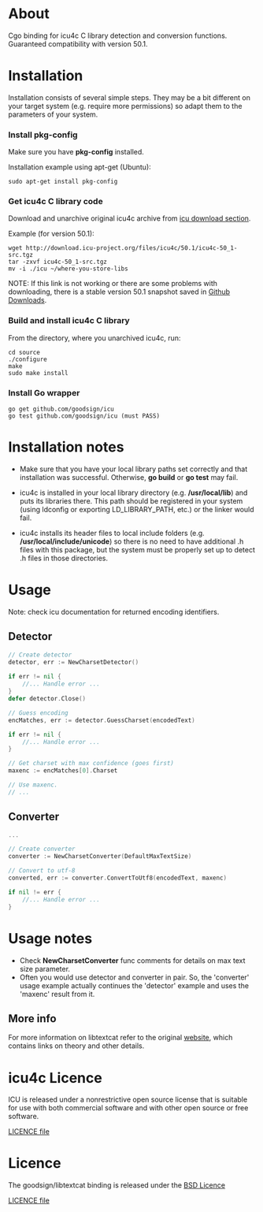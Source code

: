 About
==========

Cgo binding for icu4c C library detection and conversion functions. Guaranteed compatibility with version 50.1.

Installation
==========

Installation consists of several simple steps. They may be a bit different on your target system (e.g. require more permissions) so adapt them to the parameters of your system.

### Install pkg-config

Make sure you have **pkg-config** installed.

Installation example using apt-get (Ubuntu):

```
sudo apt-get install pkg-config
```

### Get icu4c C library code

Download and unarchive original icu4c archive from [icu download section](http://site.icu-project.org/download).

Example (for version 50.1):

```
wget http://download.icu-project.org/files/icu4c/50.1/icu4c-50_1-src.tgz
tar -zxvf icu4c-50_1-src.tgz
mv -i ./icu ~/where-you-store-libs
```

NOTE: If this link is not working or there are some problems with downloading, there is a stable version 50.1 snapshot saved in [Github Downloads](https://github.com/downloads/goodsign/icu/icu4c-50_1-src.tgz).

### Build and install icu4c C library

From the directory, where you unarchived icu4c, run:

```
cd source
./configure
make
sudo make install
```

### Install Go wrapper

```
go get github.com/goodsign/icu
go test github.com/goodsign/icu (must PASS)
```

Installation notes
==========

* Make sure that you have your local library paths set correctly and that installation was successful. Otherwise, **go build** or **go test** may fail.

* icu4c is installed in your local library directory (e.g. **/usr/local/lib**) and puts its libraries there. This path should be registered in your system (using ldconfig or exporting LD_LIBRARY_PATH, etc.) or the linker would fail.

* icu4c installs its header files to local include folders (e.g. **/usr/local/include/unicode**) so there is no need to have additional .h files with this package, but the system must be properly set up to detect .h files in those directories.

Usage
==========

Note: check icu documentation for returned encoding identifiers.

Detector
----------

```go
// Create detector
detector, err := NewCharsetDetector()
    
if err != nil {
    //... Handle error ...
}
defer detector.Close()

// Guess encoding
encMatches, err := detector.GuessCharset(encodedText)

if err != nil {
    //... Handle error ...
}

// Get charset with max confidence (goes first)
maxenc := encMatches[0].Charset

// Use maxenc. 
// ...
```

Converter
----------

```go
...

// Create converter
converter := NewCharsetConverter(DefaultMaxTextSize)

// Convert to utf-8
converted, err := converter.ConvertToUtf8(encodedText, maxenc)

if nil != err {
    //... Handle error ...
}
```

Usage notes
==========

* Check **NewCharsetConverter** func comments for details on max text size parameter.
* Often you would use detector and converter in pair. So, the 'converter' usage example actually continues the 'detector' example and uses the 'maxenc' result from it.

More info
----------

For more information on libtextcat refer to the original [website](http://site.icu-project.org/), which contains links on theory and other details.

icu4c Licence
==========

ICU is released under a nonrestrictive open source license that is suitable for use with both commercial software and with other open source or free software.

[LICENCE file](https://github.com/goodsign/libtextcat/blob/master/LICENCE_icu)

Licence
==========

The goodsign/libtextcat binding is released under the [BSD Licence](http://opensource.org/licenses/bsd-license.php)

[LICENCE file](https://github.com/goodsign/libtextcat/blob/master/LICENCE)